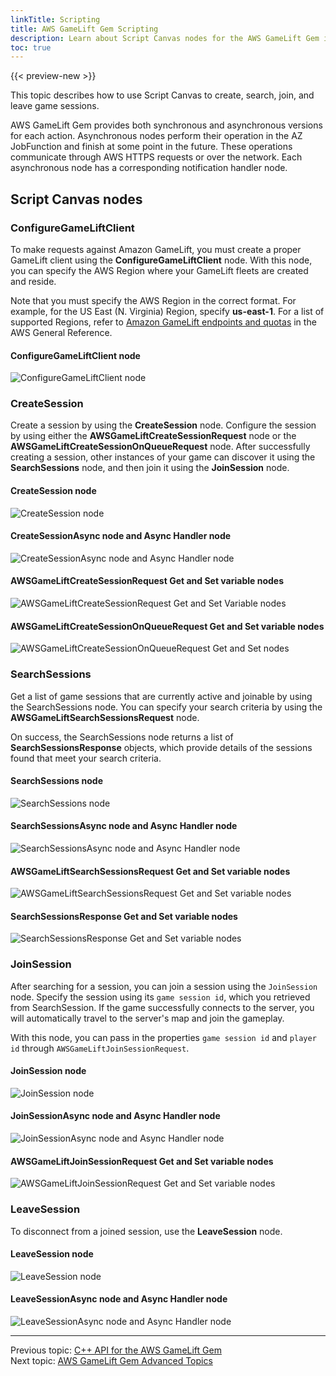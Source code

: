 ```yaml
---
linkTitle: Scripting
title: AWS GameLift Gem Scripting
description: Learn about Script Canvas nodes for the AWS GameLift Gem in Open 3D Engine (O3DE).
toc: true
---
```


{{< preview-new >}}


This topic describes how to use Script Canvas to create, search, join, and leave game sessions.

AWS GameLift Gem provides both synchronous and asynchronous versions for each action. Asynchronous nodes perform their operation in the AZ JobFunction and finish at some point in the future. These operations communicate through AWS HTTPS requests or over the network. Each asynchronous node has a corresponding notification handler node.

## Script Canvas nodes

### ConfigureGameLiftClient

To make requests against Amazon GameLift, you must create a proper GameLift client using the **ConfigureGameLiftClient** node. With this node, you can specify the AWS Region where your GameLift fleets are created and reside.

Note that you must specify the AWS Region in the correct format. For example, for the US East (N. Virginia) Region, specify **us-east-1**. For a list of supported Regions, refer to [Amazon GameLift endpoints and quotas](https://docs.aws.amazon.com/general/latest/gr/gamelift.html) in the AWS General Reference.


#### ConfigureGameLiftClient node

![ConfigureGameLiftClient node](/images/user-guide/gems/reference/aws/aws-gamelift/configureclient.PNG)

### CreateSession

Create a session by using the **CreateSession** node. Configure the session by using either the **AWSGameLiftCreateSessionRequest** node or the **AWSGameLiftCreateSessionOnQueueRequest** node.
After successfully creating a session, other instances of your game can discover it using the **SearchSessions** node, and then join it using the **JoinSession** node.


#### CreateSession node

![CreateSession node](/images/user-guide/gems/reference/aws/aws-gamelift/createsession.PNG)


#### CreateSessionAsync node and Async Handler node

![CreateSessionAsync node and Async Handler node](/images/user-guide/gems/reference/aws/aws-gamelift/createsessionasync.PNG)


#### AWSGameLiftCreateSessionRequest Get and Set variable nodes

![AWSGameLiftCreateSessionRequest Get and Set Variable nodes](/images/user-guide/gems/reference/aws/aws-gamelift/createsessionrequest.PNG)


#### AWSGameLiftCreateSessionOnQueueRequest Get and Set variable nodes

![AWSGameLiftCreateSessionOnQueueRequest Get and Set nodes](/images/user-guide/gems/reference/aws/aws-gamelift/createsessiononqueuerequest.PNG)


### SearchSessions

Get a list of game sessions that are currently active and joinable by using the SearchSessions node. You can specify your search criteria by using the **AWSGameLiftSearchSessionsRequest** node.

On success, the SearchSessions node returns a list of **SearchSessionsResponse** objects, which provide details of the sessions found that meet your search criteria.

#### SearchSessions node

![SearchSessions node](/images/user-guide/gems/reference/aws/aws-gamelift/searchsessions.PNG)
  

#### SearchSessionsAsync node and Async Handler node

![SearchSessionsAsync node and Async Handler node](/images/user-guide/gems/reference/aws/aws-gamelift/searchsessionasync.PNG)


#### AWSGameLiftSearchSessionsRequest Get and Set variable nodes

![AWSGameLiftSearchSessionsRequest Get and Set variable nodes](/images/user-guide/gems/reference/aws/aws-gamelift/searchsessionsrequest.PNG)


#### SearchSessionsResponse Get and Set variable nodes

![SearchSessionsResponse Get and Set variable nodes](/images/user-guide/gems/reference/aws/aws-gamelift/searchsessionsresponse.PNG)


### JoinSession

After searching for a session, you can join a session using the `JoinSession` node. Specify the session using its `game session id`, which you retrieved from SearchSession. If the game successfully connects to the server, you will automatically travel to the server's map and join the gameplay.

With this node, you can pass in the properties `game session id` and `player id` through `AWSGameLiftJoinSessionRequest`.

  
#### JoinSession node

![JoinSession node](/images/user-guide/gems/reference/aws/aws-gamelift/joinsession.PNG)


#### JoinSessionAsync node and Async Handler node

![JoinSessionAsync node and Async Handler node](/images/user-guide/gems/reference/aws/aws-gamelift/joinsessionasync.PNG)


#### AWSGameLiftJoinSessionRequest Get and Set variable nodes

![AWSGameLiftJoinSessionRequest Get and Set variable nodes](/images/user-guide/gems/reference/aws/aws-gamelift/joinsessionrequest.PNG)


### LeaveSession

To disconnect from a joined session, use the **LeaveSession** node.


#### LeaveSession node

![LeaveSession node](/images/user-guide/gems/reference/aws/aws-gamelift/leavesession.PNG)  


#### LeaveSessionAsync node and Async Handler node

![LeaveSessionAsync node and Async Handler node](/images/user-guide/gems/reference/aws/aws-gamelift/leavesessionasync.PNG)  

  
---

Previous topic: [C++ API for the AWS GameLift Gem](cpp-api/)  
Next topic: [AWS GameLift Gem Advanced Topics](advanced-topics/)